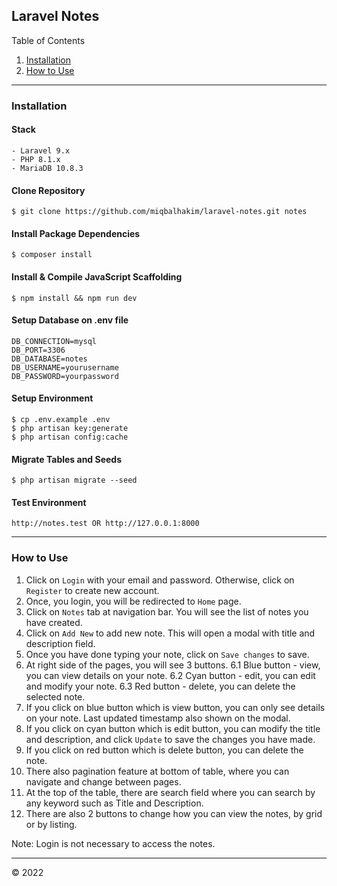## Laravel Notes

Table of Contents
1. [Installation](#installation)
2. [How to Use](#how-to-use)

---

### Installation

#### Stack
    - Laravel 9.x
    - PHP 8.1.x
    - MariaDB 10.8.3
    
#### Clone Repository
```console
$ git clone https://github.com/miqbalhakim/laravel-notes.git notes
```

#### Install Package Dependencies
```console
$ composer install
```

#### Install & Compile JavaScript Scaffolding
```console
$ npm install && npm run dev
```

#### Setup Database on .env file
```
DB_CONNECTION=mysql
DB_PORT=3306
DB_DATABASE=notes
DB_USERNAME=yourusername
DB_PASSWORD=yourpassword
```

#### Setup Environment
```console
$ cp .env.example .env
$ php artisan key:generate
$ php artisan config:cache
```

#### Migrate Tables and Seeds
```
$ php artisan migrate --seed
```

#### Test Environment
```
http://notes.test OR http://127.0.0.1:8000 
```

---

### How to Use

1. Click on `Login` with your email and password. Otherwise, click on `Register` to create new account.
2. Once, you login, you will be redirected to `Home` page. 
3. Click on `Notes` tab at navigation bar. You will see the list of notes you have created.
4. Click on `Add New` to add new note. This will open a modal with title and description field.
5. Once you have done typing your note, click on `Save changes` to save.
6. At right side of the pages, you will see 3 buttons.
6.1 Blue button - view, you can view details on your note.
6.2 Cyan button - edit, you can edit and modify your note.
6.3 Red button - delete, you can delete the selected note.
7. If you click on blue button which is view button, you can only see details on your note. Last updated timestamp also shown on the modal.
8. If you click on cyan button which is edit button, you can modify the title and description, and click `Update` to save the changes you have made.
9. If you click on red button which is delete button, you can delete the note.
10. There also pagination feature at bottom of table, where you can navigate and change between pages.
11. At the top of the table, there are search field where you can search by any keyword such as Title and Description.
12. There are also 2 buttons to change how you can view the notes, by grid or by listing.

Note: Login is not necessary to access the notes.

---

&copy; 2022
